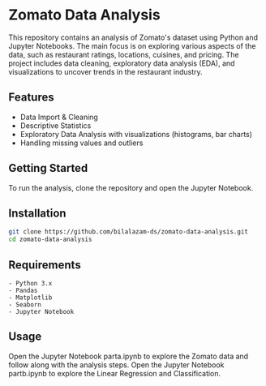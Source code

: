 # Zomato Data Analysis

This repository contains an analysis of Zomato's dataset using Python and Jupyter Notebooks. The main focus is on exploring various aspects of the data, such as restaurant ratings, locations, cuisines, and pricing. The project includes data cleaning, exploratory data analysis (EDA), and visualizations to uncover trends in the restaurant industry.

## Features
- Data Import & Cleaning
- Descriptive Statistics
- Exploratory Data Analysis with visualizations (histograms, bar charts)
- Handling missing values and outliers

## Getting Started
To run the analysis, clone the repository and open the Jupyter Notebook.

## Installation
```bash
git clone https://github.com/bilalazam-ds/zomato-data-analysis.git
cd zomato-data-analysis
```

## Requirements
    - Python 3.x
    - Pandas
    - Matplotlib
    - Seaborn
    - Jupyter Notebook

## Usage
Open the Jupyter Notebook parta.ipynb to explore the Zomato data and follow along with the analysis steps.
Open the Jupyter Notebook partb.ipynb to explore the Linear Regression and Classification.
